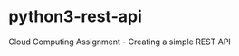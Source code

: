 # python3-rest-api
Cloud Computing Assignment - Creating a simple REST API

<!---
    de explicat cars.py
    de adaugat tabelul cu masinile initiale
    de adaugat lista cu linkuri utile
-->
